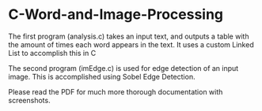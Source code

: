 # C-Word-and-Image-Processing
The first program (analysis.c) takes an input text, and outputs a table with the amount of times each word appears in the text. It uses a custom Linked List to accomplish this in C

The second program (imEdge.c) is used for edge detection of an input image. This is accomplished using Sobel Edge Detection.

Please read the PDF for much more thorough documentation with screenshots.
